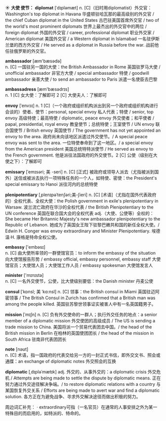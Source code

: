 ☀ <span class="category">**大使 使节：**</span>
<span class="vocabulary">**diplomat**</span> [ˈdɪpləmæt]
<span class="definition">n. [C]（旧时用diplomatist）外交官：</span>Washington's top diplomat in Havana 华盛顿驻哈瓦那的最高级别的外交官 / the chief Cuban diplomat in the United States 古巴驻美国首席外交官 / two of the world's most prominent diplomats 世界上最杰出的外交官中的两位 / foreign diplomat 外国的外交官 / career, professional diplomat 职业外交家 / American diplomat 美国外交官 / a Western diplomat in Islamabad 一名驻伊斯兰堡的西方外交官 / He served as a diplomat in Russia before the war. 战前他任驻俄罗斯的外交官。

<span class="vocabulary">**ambassador**</span> [æm'bæsədə]  
<span class="definition">n. [C] 一国驻另一国的大使：</span>the British Ambassador in Rome 英国驻罗马大使 / unofficial ambassador 非官方大使 / special ambassador 特使 / goodwill ambassador 亲善大使 / to send an ambassador to Paris 派遣一名使臣去巴黎

<span class="vocabulary">**ambassadress**</span> [æm'bæsədrɪs]  
<span class="definition">n. 1 [C] 女大使：</span>了解即可 <span class="definition">2 [C] 大使夫人：</span>了解即可
           
<span class="vocabulary">**envoy**</span> [ˈenvɔɪ]
<span class="definition">n. 1 [C]（一个政府或组织机构派出到另一个政府或组织机构进行会谈的）使者、使节：</span>personal, special envoy 私人代表；特使 / senior, top envoy 高级特使；最高特使 / diplomatic, peace envoy 外交使者；和平使者 / papal, presidential, royal envoy 教皇使节；总统特使；王室使节 / UN envoy 联合国使节 / British envoy 英国使节 / The government has not yet appointed an envoy to the area. 政府尚未向该地区派遣过外交使节。/ A special peace envoy was sent to the area. 一位特使奉命到了这一地区。/ a special envoy from the American president 美国总统特特派使节 / He served as envoy to the French government. 他是派往法国政府的外交使节。<span class="definition">2 [C] 公使（级别在大使之下）：</span>了解即可
           
<span class="vocabulary">**emissary**</span> [ˈemɪsəri; 美 -seri]
<span class="definition">n. [C] [正式] 被政府或领导人派去（尤指被派到国外）送信或被派去执行一项特殊任务的一个人，如特使、密使：</span>the President's special emissary to Hanoi 派往河内的总统特使           

<span class="vocabulary">**plenipotentiary**</span> [ˌplenɪpəˈtenʃəri;美-ʃieri]
<span class="definition">n. [C] [术语]（尤指在国外代表政府的）全权代表、全权大使：</span>the Polish government in exile's plenipotentiary in Warsaw. 波兰流亡政府在华沙的全权代表 / the British Plenipotentiary to the UN conference 英国在联合国大会的全权代表 <span class="definition">adj.（大使、公使等）全权的：</span>She became Her Britannic Majesty's new ambassador plenipotentiary to the Republic of Lebanon. 她成为了英国女王陛下驻黎巴嫩共和国的新任全权大使。/ Edwin H. Conger was envoy extraordinary and Minister Plenipotentiary. 埃德温·H. 康格是特命全权公使。

<span class="vocabulary">**embassy**</span> ['embəsɪ]  
<span class="definition">n. [C] 由大使所率领的一群使馆官员：</span>to inform the embassy of the situation 向大使馆报告形势 / embassy official, embassy personnel, embassy staff 大使馆官员；大使馆人员；大使馆工作人员 / embassy spokesman 大使馆发言人

<span class="vocabulary">**minister**</span> ['mɪnɪstə]  
<span class="definition">n. [C] 一名外交使节，公使，比大使级别要低：</span>the Danish minister 丹麦公使
           
<span class="vocabulary">**consul**</span> [ˈkɒnsl; 美 ˈkɑ:nsl]
<span class="definition">n. [C] 领事：</span>the British consul in Miami 英国驻迈阿密领事 / The British Consul in Zurich has confirmed that a British man was among the people killed. 英国驻苏黎世领事证实被害人中有一名英国籍男子。
           
<span class="vocabulary">**mission**</span> [ˈmɪʃn]
<span class="definition">n. [C] 负有外交使命的一群人；执行外交任务的地点：</span>a senior member of a diplomatic mission 外交使团的高级成员 / The US is sending a trade mission to China. 美国将派一个贸易代表团去中国。/ the head of the British mission in Berlin 在柏林的英国使团团长 / the head of the mission in South Africa 驻南非代表团团长

<span class="vocabulary">**note**</span> [nəʊt]  
<span class="definition">n. [C] 术语，指一国政府的代表交给另一方的一封正式书信，即外交文书、照会或通牒：</span>an exchange of diplomatic notes 外交照会的互换

<span class="vocabulary">**diplomatic**</span> [ˌdɪpləˈmætɪk]
<span class="definition">adj. 外交的、从事外交的：</span>a diplomatic crisis 外交危机 / Attempts are being made to settle the dispute by diplomatic means. 正在努力通过外交途径解决争端。/ to restore diplomatic relations with a country 与某国恢复外交关系 / Efforts are being made to avert war and find a diplomatic solution. 各方正在为避免战争、寻求外交解决途径而做出积极的努力。

周边词汇补充：
· extraordinary可指（一名官员）在通常的人事安排之外为某一特殊目的而启用的，如特派的、特命的。

